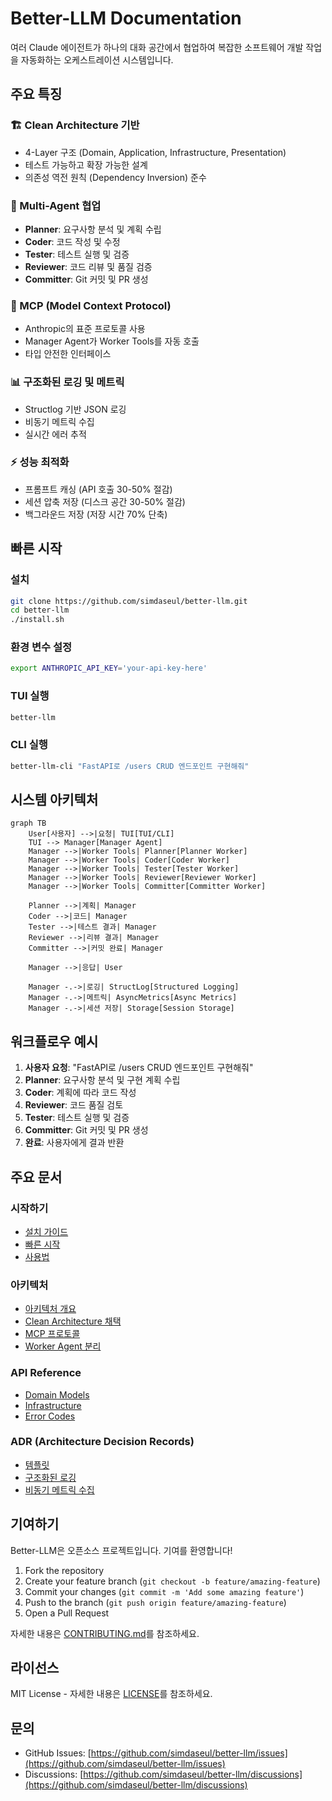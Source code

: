 # Better-LLM Documentation

여러 Claude 에이전트가 하나의 대화 공간에서 협업하여 복잡한 소프트웨어 개발 작업을 자동화하는 오케스트레이션 시스템입니다.

## 주요 특징

### 🏗️ Clean Architecture 기반
- 4-Layer 구조 (Domain, Application, Infrastructure, Presentation)
- 테스트 가능하고 확장 가능한 설계
- 의존성 역전 원칙 (Dependency Inversion) 준수

### 🤖 Multi-Agent 협업
- **Planner**: 요구사항 분석 및 계획 수립
- **Coder**: 코드 작성 및 수정
- **Tester**: 테스트 실행 및 검증
- **Reviewer**: 코드 리뷰 및 품질 검증
- **Committer**: Git 커밋 및 PR 생성

### 🔧 MCP (Model Context Protocol)
- Anthropic의 표준 프로토콜 사용
- Manager Agent가 Worker Tools를 자동 호출
- 타입 안전한 인터페이스

### 📊 구조화된 로깅 및 메트릭
- Structlog 기반 JSON 로깅
- 비동기 메트릭 수집
- 실시간 에러 추적

### ⚡ 성능 최적화
- 프롬프트 캐싱 (API 호출 30-50% 절감)
- 세션 압축 저장 (디스크 공간 30-50% 절감)
- 백그라운드 저장 (저장 시간 70% 단축)

## 빠른 시작

### 설치

```bash
git clone https://github.com/simdaseul/better-llm.git
cd better-llm
./install.sh
```

### 환경 변수 설정

```bash
export ANTHROPIC_API_KEY='your-api-key-here'
```

### TUI 실행

```bash
better-llm
```

### CLI 실행

```bash
better-llm-cli "FastAPI로 /users CRUD 엔드포인트 구현해줘"
```

## 시스템 아키텍처

```mermaid
graph TB
    User[사용자] -->|요청| TUI[TUI/CLI]
    TUI --> Manager[Manager Agent]
    Manager -->|Worker Tools| Planner[Planner Worker]
    Manager -->|Worker Tools| Coder[Coder Worker]
    Manager -->|Worker Tools| Tester[Tester Worker]
    Manager -->|Worker Tools| Reviewer[Reviewer Worker]
    Manager -->|Worker Tools| Committer[Committer Worker]

    Planner -->|계획| Manager
    Coder -->|코드| Manager
    Tester -->|테스트 결과| Manager
    Reviewer -->|리뷰 결과| Manager
    Committer -->|커밋 완료| Manager

    Manager -->|응답| User

    Manager -.->|로깅| StructLog[Structured Logging]
    Manager -.->|메트릭| AsyncMetrics[Async Metrics]
    Manager -.->|세션 저장| Storage[Session Storage]
```

## 워크플로우 예시

1. **사용자 요청**: "FastAPI로 /users CRUD 엔드포인트 구현해줘"
2. **Planner**: 요구사항 분석 및 구현 계획 수립
3. **Coder**: 계획에 따라 코드 작성
4. **Reviewer**: 코드 품질 검토
5. **Tester**: 테스트 실행 및 검증
6. **Committer**: Git 커밋 및 PR 생성
7. **완료**: 사용자에게 결과 반환

## 주요 문서

### 시작하기
- [설치 가이드](guides/installation.md)
- [빠른 시작](guides/quickstart.md)
- [사용법](guides/usage.md)

### 아키텍처
- [아키텍처 개요](architecture.md)
- [Clean Architecture 채택](adr/0001-clean-architecture.md)
- [MCP 프로토콜](adr/0002-mcp-protocol.md)
- [Worker Agent 분리](adr/0003-worker-agents.md)

### API Reference
- [Domain Models](api/domain/models.md)
- [Infrastructure](api/infrastructure/manager.md)
- [Error Codes](api/domain/errors.md)

### ADR (Architecture Decision Records)
- [템플릿](adr/0000-template.md)
- [구조화된 로깅](adr/0004-structured-logging.md)
- [비동기 메트릭 수집](adr/0005-async-metrics.md)

## 기여하기

Better-LLM은 오픈소스 프로젝트입니다. 기여를 환영합니다!

1. Fork the repository
2. Create your feature branch (`git checkout -b feature/amazing-feature`)
3. Commit your changes (`git commit -m 'Add some amazing feature'`)
4. Push to the branch (`git push origin feature/amazing-feature`)
5. Open a Pull Request

자세한 내용은 [CONTRIBUTING.md](../CONTRIBUTING.md)를 참조하세요.

## 라이선스

MIT License - 자세한 내용은 [LICENSE](../LICENSE)를 참조하세요.

## 문의

- GitHub Issues: [https://github.com/simdaseul/better-llm/issues](https://github.com/simdaseul/better-llm/issues)
- Discussions: [https://github.com/simdaseul/better-llm/discussions](https://github.com/simdaseul/better-llm/discussions)

